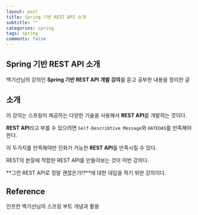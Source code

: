 ```yaml
---
layout: post
title: Spring 기반 REST API 소개
subtitle: ""
categories: spring
tags: spring
comments: false
---
```


## Spring 기반 REST API 소개

백기선님의 강의인 **Spring 기반 REST API 개발 강의**를 듣고 공부한 내용을 정리한 글

## 소개

이 강의는 스프링이 제공하는 다양한 기술을 사용해서 **REST API**를 개발하는 것이다.

**REST API**라고 부를 수 있으려면 `Self-Describtive Message`와 `HATEOAS`를 만족해야한다.

이 두가지를 만족해야만 진화가 가능한 **REST API**를 만족시킬 수 있다.

REST의 본질에 적합한 REST API를 만들어보는 것이 이번 강의다.

**그런 REST API로 정말 괜찮은가!?**에 대한 대답을 하기 위한 강의이다.

## Reference

인프런 백기선님의 스프링 부트 개념과 활용
